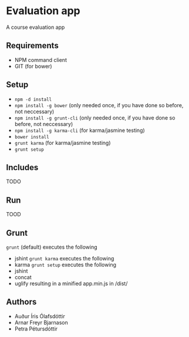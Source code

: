 # Evaluation app
A course evaluation app

## Requirements
- NPM command client
- GIT (for bower)

## Setup
- `npm -d install`
- `npm install -g bower` (only needed once, if you have done so before, not neccessary)
- `npm install -g grunt-cli` (only needed once, if you have done so before, not neccessary)
- `npm install -g karma-cli` (for karma/jasmine testing)
- `bower install`
- `grunt karma` (for karma/jasmine testing)
- `grunt setup`

## Includes
TODO

## Run
TOOD

## Grunt
`grunt` (default) executes the following
- jshint
`grunt karma` executes the following
- karma
`grunt setup` executes the following
- jshint
- concat
- uglify
resulting in a minified app.min.js in /dist/

## Authors
- Auður Íris Ólafsdóttir
- Arnar Freyr Bjarnason
- Petra Pétursdóttir
